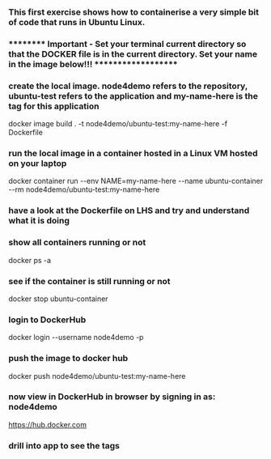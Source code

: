 ### This first exercise shows how to containerise a very simple bit of code that runs in Ubuntu Linux. 

### ******** Important - Set your terminal current directory so that the DOCKER file is in the current directory. Set your name in the image below!!! ******************

### create the local image. node4demo refers to the repository, ubuntu-test refers to the application and my-name-here is the tag for this application
docker image build . -t node4demo/ubuntu-test:my-name-here -f Dockerfile

### run the local image in a container hosted in a Linux VM hosted on your laptop

docker container run --env NAME=my-name-here --name ubuntu-container --rm  node4demo/ubuntu-test:my-name-here 

### have a look at the Dockerfile on LHS and try and understand what it is doing

### show all containers running or not
docker ps -a

### see if the container is still running or not
docker stop ubuntu-container 

### login to DockerHub
docker login --username node4demo -p <password>

### push the image to docker hub
docker push node4demo/ubuntu-test:my-name-here

### now view in DockerHub in browser by signing in as: node4demo 
https://hub.docker.com

### drill into app to see the tags
